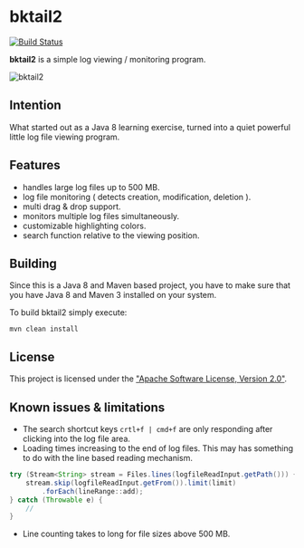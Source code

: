 # bktail2

[![Build Status](https://travis-ci.org/bkusche/bktail2.svg?branch=master)](https://travis-ci.org/bkusche/bktail2)

**bktail2** is a simple log viewing / monitoring program.

![bktail2](https://cloud.githubusercontent.com/assets/16456496/12538099/ade61766-c2d0-11e5-8a62-b19a13b08754.png)

## Intention

What started out as a Java 8 learning exercise, turned into a quiet powerful little log file viewing program. 

## Features

* handles large log files up to 500 MB.
* log file monitoring ( detects creation, modification, deletion ).
* multi drag & drop support.
* monitors multiple log files simultaneously.
* customizable highlighting colors.
* search function relative to the viewing position. 

## Building

Since this is a Java 8 and Maven based project, you have to make sure that you have Java 8 and Maven 3 installed on your system. 

To build bktail2 simply execute:
```
mvn clean install
```

## License

This project is licensed under the ["Apache Software License, Version 2.0"](http://www.apache.org/licenses/LICENSE-2.0).

## Known issues & limitations
* The search shortcut keys ``` crtl+f | cmd+f ``` are only responding after clicking into the log file area.
* Loading times increasing to the end of log files. This may has something to do with the line based reading mechanism.
```java
try (Stream<String> stream = Files.lines(logfileReadInput.getPath())) {
	stream.skip(logfileReadInput.getFrom()).limit(limit)
		.forEach(lineRange::add); 
} catch (Throwable e) {
	// 
}
```
* Line counting takes to long for file sizes above 500 MB.
